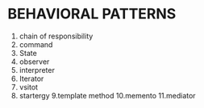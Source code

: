
BEHAVIORAL PATTERNS
====================


1. chain of responsibility
2. command
3. State
4. observer
5. interpreter
6. Iterator
7. vsitot
8. startergy
9.template method
10.memento
11.mediator
